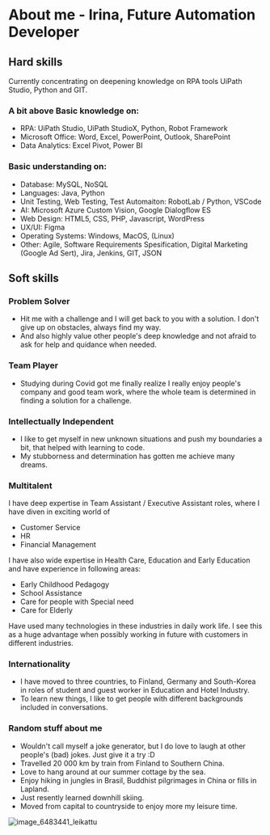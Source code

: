 

# About me - Irina, Future Automation Developer

## Hard skills
  Currently concentrating on deepening knowledge on RPA tools UiPath Studio, Python and GIT. 
  
### A bit above Basic knowledge on:
- RPA: UiPath Studio, UiPath StudioX, Python, Robot Framework
- Microsoft Office: Word, Excel, PowerPoint, Outlook, SharePoint
- Data Analytics: Excel Pivot, Power BI
  
### Basic understanding on:
  - Database: MySQL, NoSQL
  - Languages: Java, Python
  - Unit Testing, Web Testing, Test Automaiton: RobotLab / Python, VSCode
  - AI: Microsoft Azure Custom Vision, Google Dialogflow ES
  - Web Design: HTML5, CSS, PHP, Javascript, WordPress
  - UX/UI: Figma
  - Operating Systems: Windows, MacOS, (Linux)
  - Other: Agile, Software Requirements Spesification, Digital Marketing (Google Ad Sert), Jira, Jenkins, GIT, JSON
  
## Soft skills

  ### Problem Solver
  - Hit me with a challenge and I will get back to you with a solution. I don't give up on obstacles, always find my way. 
  - And also highly value other people's deep knowledge and not afraid to ask for help and quidance when needed. 
  
  ### Team Player
  - Studying during Covid got me finally realize I really enjoy people's company and good team work, where the whole team 
      is determined in finding a solution for a challenge. 
  
  ### Intellectually Independent
  - I like to get myself in new unknown situations and push my boundaries a bit, that helped with learning to code.
  - My stubborness and determination has gotten me achieve many dreams.
  
  ### Multitalent
   I have deep expertise in Team Assistant / Executive Assistant roles, where I have diven in exciting world of 
   - Customer Service
   - HR
   - Financial Management 
    
   I have also wide expertise in Health Care, Education and Early Education and have experience in following areas:
   - Early Childhood Pedagogy
   - School Assistance
   - Care for people with Special need
   - Care for Elderly
    
   Have used many technologies in these industries in daily work life.
   I see this as a huge advantage when possibly working in future with customers in different industries. 
  
  ### Internationality
   - I have moved to three countries, to Finland, Germany and South-Korea in roles of student and guest worker in Education and 
         Hotel Industry. 
   - To learn new things, I like to get people with different backgrounds included in conversations. 

 ### Random stuff about me
   - Wouldn't call myself a joke generator, but I do love to laugh at other people's (bad) jokes. Just give it a try :D 
   - Travelled 20 000 km by train from Finland to Southern China. 
   - Love to hang around at our summer cottage by the sea.
   - Enjoy hiking in jungles in Brasil, Buddhist pilgrimages in China or fills in Lapland.
   - Just resently learned downhill skiing.
   - Moved from capital to countryside to enjoy more my leisure time.
    
 ![image_6483441_leikattu](https://user-images.githubusercontent.com/80334153/166921077-1815b3ba-1707-483f-a988-f58a1c035938.jpg)
